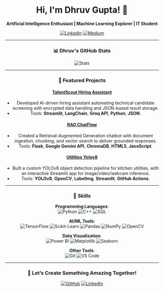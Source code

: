 <div align="center">

# Hi, I'm Dhruv Gupta! 👋

**Artificial Intelligence Enthusiast | Machine Learning Explorer | IT Student**

[![LinkedIn](https://img.shields.io/badge/-LinkedIn-blue)](https://www.linkedin.com/in/dhruvgupta0126)
[![Medium](https://img.shields.io/badge/-Medium-black)](https://medium.com/@dhruv06012)

---

### 📊 Dhruv's GitHub Stats

![Stats](https://github-readme-stats.vercel.app/api?username=Dhruv0126&show_icons=true&theme=radical)

---

### 📂 Featured Projects

#### [TalentScout Hiring Assistant](https://github.com/Dhruv0126/TalentScout)
-  Developed AI-driven hiring assistant automating technical candidate screening with encrypted data handling and JSON-based result storage.
-  Tools: **Streamlit**, **LangChain**, **Groq API**, **Python**, **JSON**.

#### [RAG ChatFlow](https://github.com/Dhruv0126/Rag_ChatFlow)
-  Created a Retrieval-Augmented Generation chatbot with document ingestion, chunking, and vector search to deliver grounded responses.
-  Tools: **Flask**, **Google Gemini API**, **ChromaDB**, **HTML5**, **JavaScript**.

#### [Utilities Yolov8](https://github.com/Dhruv0126/Utilities_Yolov8)
-  Built a custom YOLOv8 object detection pipeline for kitchen utilities, with an interactive Streamlit app for image/video/webcam inference.
-  Tools: **YOLOv8**, **OpenCV**, **LabelImg**, **Streamlit**, **GitHub Actions**.

---

### 🧠 Skills

**Programming Languages**:  
![Python](https://img.shields.io/badge/-Python-blue?style=plastic&logo=python) 
![C++](https://img.shields.io/badge/-C++-blue?style=plastic&logo=c%2B%2B) 
![SQL](https://img.shields.io/badge/-SQL-yellow?style=plastic&logo=postgresql)  

**AI/ML Tools**:  
![TensorFlow](https://img.shields.io/badge/-TensorFlow-orange?style=plastic&logo=tensorflow) 
![Scikit-Learn](https://img.shields.io/badge/-Scikit--Learn-f9a03c?style=plastic&logo=scikit-learn) 
![Pandas](https://img.shields.io/badge/-Pandas-150458?style=plastic&logo=pandas) 
![NumPy](https://img.shields.io/badge/-NumPy-013243?style=plastic&logo=numpy) 
![OpenCV](https://img.shields.io/badge/-OpenCV-5C3EE8?style=plastic&logo=opencv)  

**Data Visualization**:  
![Power BI](https://img.shields.io/badge/-Power%20BI-F2C811?style=plastic&logo=power-bi) 
![Matplotlib](https://img.shields.io/badge/-Matplotlib-3776AB?style=plastic&logo=python) 
![Seaborn](https://img.shields.io/badge/-Seaborn-3776AB?style=plastic&logo=python)  

**Other Tools**:  
![Git](https://img.shields.io/badge/-Git-F05032?style=plastic&logo=git) 
![VS Code](https://img.shields.io/badge/-VS%20Code-007ACC?style=plastic&logo=visual-studio-code)  

---

### 🎯 Let’s Create Something Amazing Together!

[![GitHub](https://img.shields.io/badge/-GitHub-black)](https://github.com/Dhruv0126)
[![LinkedIn](https://img.shields.io/badge/-LinkedIn-blue)](https://www.linkedin.com/in/dhruvgupta0126)

</div>
